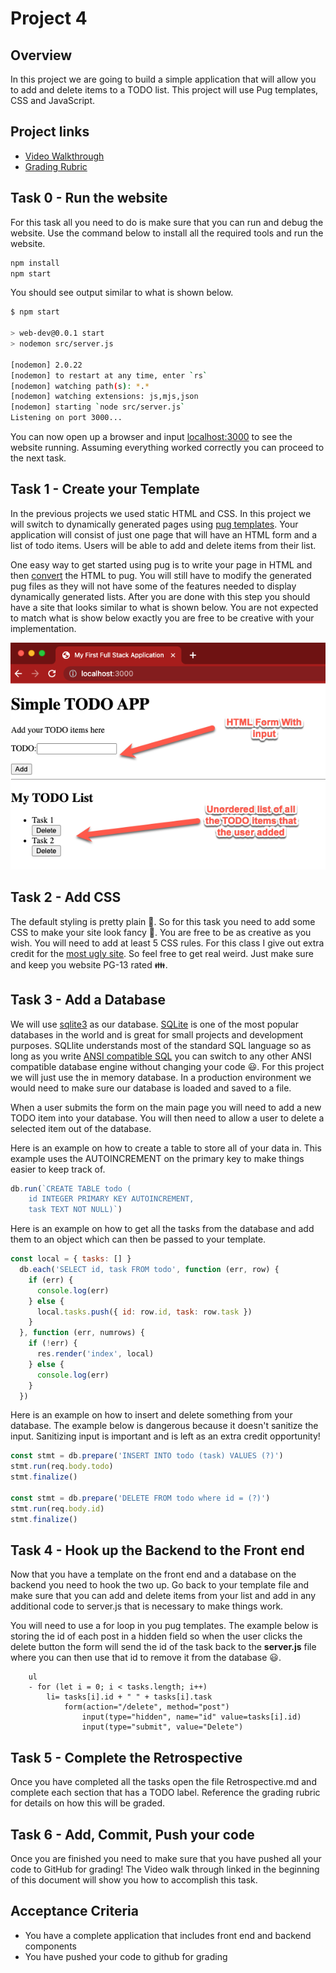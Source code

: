# Project 4

## Overview

In this project we are going to build a simple application that will allow you
to add and delete items to a TODO list. This project will use Pug templates, CSS
and JavaScript.

## Project links

* [Video Walkthrough](https://youtu.be/SbSXki2tAG8)
* [Grading Rubric](https://shanepanter.com/cs208/grading-rubric.html)

## Task 0 - Run the website

For this task all you need to do is make sure that you can run and debug
the website. Use the command below to install all the required tools and
run the website.

```bash
npm install
npm start
```

You should see output similar to what is shown below.

```bash
$ npm start

> web-dev@0.0.1 start
> nodemon src/server.js

[nodemon] 2.0.22
[nodemon] to restart at any time, enter `rs`
[nodemon] watching path(s): *.*
[nodemon] watching extensions: js,mjs,json
[nodemon] starting `node src/server.js`
Listening on port 3000...
```

You can now open up a browser and input [localhost:3000](http://localhost:3000)
to see the website running. Assuming everything worked correctly you can proceed
to the next task.

## Task 1 - Create your Template

In the previous projects we used static HTML and CSS. In this project we will
switch to dynamically generated pages using [pug
templates](https://pugjs.org/api/getting-started.html). Your application will
consist of just one page that will have an HTML form and a list of todo items.
Users will be able to add and delete items from their list.

One easy way to get started using pug is to write your page in HTML and then
[convert](https://html-to-pug.com/) the HTML to pug. You will still have to
modify the generated pug files as they will not have some of the features needed
to display dynamically generated lists. After you are done with this step you
should have a site that looks similar to what is shown below. You are not
expected to match what is show below exactly you are free to be creative with
your implementation.

![example1](public/img/example1.png)

## Task 2 - Add CSS

The default styling is pretty plain 🙁. So for this task you need to add some
CSS to make your site look fancy 🎩. You are free to be as creative as you wish.
You will need to add at least 5 CSS rules. For this class I give out extra
credit for the [most ugly site](https://www.theworldsworstwebsiteever.com/). So
feel free to get real weird. Just make sure and keep you website PG-13 rated 👪.

## Task 3 - Add a Database

We will use [sqlite3](https://www.npmjs.com/package/sqlite3) as our database.
[SQLite](https://sqlite.org/index.html) is one of the most popular databases in
the world and is great for small projects and development purposes. SQLlite
understands most of the standard SQL language so as long as you write [ANSI
compatible
SQL](https://blog.ansi.org/2018/10/sql-standard-iso-iec-9075-2016-ansi-x3-135/)
you can switch to any other ANSI compatible database engine without changing
your code 😃. For this project we will just use the in memory database. In a
production environment we would need to make sure our database is loaded and
saved to a file.

When a user submits the form on the main page you will need to add a new TODO
item into your database. You will then need to allow a user to delete a selected
item out of the database.

Here is an example on how to create a table to store all of your data in. This
example uses the AUTOINCREMENT on the primary key to make things easier to keep
track of.

```javascript
db.run(`CREATE TABLE todo (
    id INTEGER PRIMARY KEY AUTOINCREMENT,
    task TEXT NOT NULL)`)
```

Here is an example on how to get all the tasks from the database and add them
to an object which can then be passed to your template.

```javascript
const local = { tasks: [] }
  db.each('SELECT id, task FROM todo', function (err, row) {
    if (err) {
      console.log(err)
    } else {
      local.tasks.push({ id: row.id, task: row.task })
    }
  }, function (err, numrows) {
    if (!err) {
      res.render('index', local)
    } else {
      console.log(err)
    }
  })
```

Here is an example on how to insert and delete something from your database. The
example below is dangerous because it doesn't sanitize the input. Sanitizing
input is important and is left as an extra credit opportunity!

```javascript
const stmt = db.prepare('INSERT INTO todo (task) VALUES (?)')
stmt.run(req.body.todo)
stmt.finalize()

const stmt = db.prepare('DELETE FROM todo where id = (?)')
stmt.run(req.body.id)
stmt.finalize()
```

## Task 4 - Hook up the Backend to the Front end

Now that you have a template on the front end and a database on the backend you
need to hook the two up. Go back to your template file and make sure that you
can add and delete items from your list and add in any additional code to
server.js that is necessary to make things work.

You will need to use a for loop in you pug templates. The example below is
storing the id of each post in a hidden field so when the user clicks the delete
button the form will send the id of the task back to the **server.js** file
where you can then use that id to remove it from the database 😃.

```pug
    ul
    - for (let i = 0; i < tasks.length; i++)
        li= tasks[i].id + " " + tasks[i].task
            form(action="/delete", method="post")
                input(type="hidden", name="id" value=tasks[i].id)
                input(type="submit", value="Delete")
```

## Task 5 - Complete the Retrospective

Once you have completed all the tasks open the file Retrospective.md and complete
each section that has a TODO label. Reference the grading rubric for details on how
this will be graded.

## Task 6 - Add, Commit, Push your code

Once you are finished you need to make sure that you have pushed all your code
to GitHub for grading! The Video walk through linked in the beginning of this
document will show you how to accomplish this task.

## Acceptance Criteria

* You have a complete application that includes front end and backend components
* You have pushed your code to github for grading
